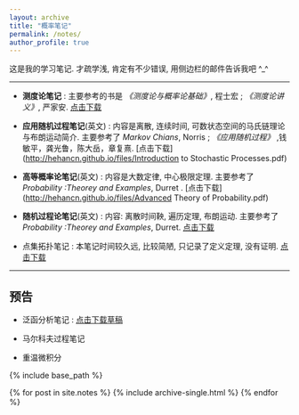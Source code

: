 ```yaml
---
layout: archive
title: "概率笔记"
permalink: /notes/
author_profile: true
---
```



 这是我的学习笔记. 才疏学浅, 肯定有不少错误, 用侧边栏的邮件告诉我吧 ^_^

***********

-  **测度论笔记** : 主要参考的书是 *《测度论与概率论基础》*, 程士宏 ; *《测度论讲义》*, 严家安.  [点击下载](http://hehancn.github.io/files/MeasureThoery.pdf)

- **应用随机过程笔记**(英文) : 内容是离散, 连续时间, 可数状态空间的马氏链理论与布朗运动简介. 主要参考了 *Markov Chians*, Norris ;  *《应用随机过程》* ,钱敏平，龚光鲁，陈大岳，章复熹. [点击下载](http://hehancn.github.io/files/Introduction to Stochastic Processes.pdf)

- **高等概率论笔记**(英文) : 内容是大数定律, 中心极限定理. 主要参考了*Probability :Theorey and Examples*, Durret . [点击下载](http://hehancn.github.io/files/Advanced Theory of Probability.pdf)

- **随机过程论笔记**(英文) : 内容: 离散时间鞅, 遍历定理, 布朗运动. 主要参考了*Probability :Theorey and Examples*, Durret. [点击下载](http://hehancn.github.io/files/StochasticProcessesNotes.pdf)

- 点集拓扑笔记 :  本笔记时间较久远, 比较简陋, 只记录了定义定理, 没有证明.  [点击下载](http://hehancn.github.io/files/gt.pdf)

***********
## 预告

- 泛函分析笔记 :    [点击下载草稿](http://hehancn.github.io/files/FunctionAnalysisNotes.pdf) 

- 马尔科夫过程笔记 


- 重温微积分 


{% include base_path %}

{% for post in site.notes %}
  {% include archive-single.html %}
{% endfor %}
